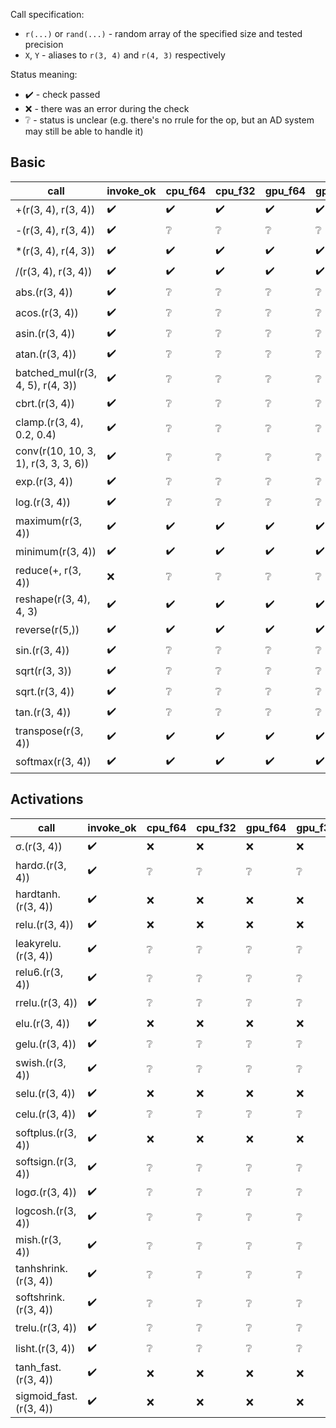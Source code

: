 Call specification:

* `r(...)` or `rand(...)` - random array of the specified size and tested precision
* `X`, `Y` - aliases to `r(3, 4)` and `r(4, 3)` respectively

Status meaning:

* :heavy_check_mark: - check passed
* :x: - there was an error during the check
* :grey_question: - status is unclear (e.g. there's no rrule for the op, but an AD system may still be able to handle it)




## Basic

| call | invoke_ok | cpu_f64 | cpu_f32 | gpu_f64 | gpu_f32 | jet | docs_ok |
| --- | --- | --- | --- | --- | --- | --- | --- |
| +(r(3, 4), r(3, 4)) | :heavy_check_mark: | :heavy_check_mark: | :heavy_check_mark: | :heavy_check_mark: | :heavy_check_mark: | :heavy_check_mark: | :heavy_check_mark: |
| -(r(3, 4), r(3, 4)) | :heavy_check_mark: | :grey_question: | :grey_question: | :grey_question: | :grey_question: | :heavy_check_mark: | :heavy_check_mark: |
| *(r(3, 4), r(4, 3)) | :heavy_check_mark: | :heavy_check_mark: | :heavy_check_mark: | :heavy_check_mark: | :heavy_check_mark: | :heavy_check_mark: | :heavy_check_mark: |
| /(r(3, 4), r(3, 4)) | :heavy_check_mark: | :heavy_check_mark: | :heavy_check_mark: | :heavy_check_mark: | :heavy_check_mark: | :x: | :heavy_check_mark: |
| abs.(r(3, 4)) | :heavy_check_mark: | :grey_question: | :grey_question: | :grey_question: | :grey_question: | :heavy_check_mark: | :heavy_check_mark: |
| acos.(r(3, 4)) | :heavy_check_mark: | :grey_question: | :grey_question: | :grey_question: | :grey_question: | :heavy_check_mark: | :heavy_check_mark: |
| asin.(r(3, 4)) | :heavy_check_mark: | :grey_question: | :grey_question: | :grey_question: | :grey_question: | :heavy_check_mark: | :heavy_check_mark: |
| atan.(r(3, 4)) | :heavy_check_mark: | :grey_question: | :grey_question: | :grey_question: | :grey_question: | :heavy_check_mark: | :heavy_check_mark: |
| batched_mul(r(3, 4, 5), r(4, 3)) | :heavy_check_mark: | :grey_question: | :grey_question: | :grey_question: | :grey_question: | :x: | :heavy_check_mark: |
| cbrt.(r(3, 4)) | :heavy_check_mark: | :grey_question: | :grey_question: | :grey_question: | :grey_question: | :heavy_check_mark: | :heavy_check_mark: |
| clamp.(r(3, 4), 0.2, 0.4) | :heavy_check_mark: | :grey_question: | :grey_question: | :grey_question: | :grey_question: | :heavy_check_mark: | :heavy_check_mark: |
| conv(r(10, 10, 3, 1), r(3, 3, 3, 6)) | :heavy_check_mark: | :grey_question: | :grey_question: | :grey_question: | :grey_question: | :x: | :heavy_check_mark: |
| exp.(r(3, 4)) | :heavy_check_mark: | :grey_question: | :grey_question: | :grey_question: | :grey_question: | :heavy_check_mark: | :heavy_check_mark: |
| log.(r(3, 4)) | :heavy_check_mark: | :grey_question: | :grey_question: | :grey_question: | :grey_question: | :heavy_check_mark: | :heavy_check_mark: |
| maximum(r(3, 4)) | :heavy_check_mark: | :heavy_check_mark: | :heavy_check_mark: | :heavy_check_mark: | :heavy_check_mark: | :heavy_check_mark: | :heavy_check_mark: |
| minimum(r(3, 4)) | :heavy_check_mark: | :heavy_check_mark: | :heavy_check_mark: | :heavy_check_mark: | :heavy_check_mark: | :heavy_check_mark: | :heavy_check_mark: |
| reduce(+, r(3, 4)) | :x: | :grey_question: | :grey_question: | :grey_question: | :grey_question: | :x: | :heavy_check_mark: |
| reshape(r(3, 4), 4, 3) | :heavy_check_mark: | :heavy_check_mark: | :heavy_check_mark: | :heavy_check_mark: | :heavy_check_mark: | :heavy_check_mark: | :heavy_check_mark: |
| reverse(r(5,)) | :heavy_check_mark: | :heavy_check_mark: | :heavy_check_mark: | :heavy_check_mark: | :heavy_check_mark: | :heavy_check_mark: | :heavy_check_mark: |
| sin.(r(3, 4)) | :heavy_check_mark: | :grey_question: | :grey_question: | :grey_question: | :grey_question: | :heavy_check_mark: | :heavy_check_mark: |
| sqrt(r(3, 3)) | :heavy_check_mark: | :grey_question: | :grey_question: | :grey_question: | :grey_question: | :x: | :heavy_check_mark: |
| sqrt.(r(3, 4)) | :heavy_check_mark: | :grey_question: | :grey_question: | :grey_question: | :grey_question: | :heavy_check_mark: | :heavy_check_mark: |
| tan.(r(3, 4)) | :heavy_check_mark: | :grey_question: | :grey_question: | :grey_question: | :grey_question: | :heavy_check_mark: | :heavy_check_mark: |
| transpose(r(3, 4)) | :heavy_check_mark: | :heavy_check_mark: | :heavy_check_mark: | :heavy_check_mark: | :heavy_check_mark: | :heavy_check_mark: | :heavy_check_mark: |
| softmax(r(3, 4)) | :heavy_check_mark: | :heavy_check_mark: | :heavy_check_mark: | :heavy_check_mark: | :heavy_check_mark: | :x: | :heavy_check_mark: |


## Activations

| call | invoke_ok | cpu_f64 | cpu_f32 | gpu_f64 | gpu_f32 | jet | docs_ok |
| --- | --- | --- | --- | --- | --- | --- | --- |
| σ.(r(3, 4)) | :heavy_check_mark: | :x: | :x: | :x: | :x: | :heavy_check_mark: | :heavy_check_mark: |
| hardσ.(r(3, 4)) | :heavy_check_mark: | :grey_question: | :grey_question: | :grey_question: | :grey_question: | :heavy_check_mark: | :heavy_check_mark: |
| hardtanh.(r(3, 4)) | :heavy_check_mark: | :x: | :x: | :x: | :x: | :heavy_check_mark: | :heavy_check_mark: |
| relu.(r(3, 4)) | :heavy_check_mark: | :x: | :x: | :x: | :x: | :heavy_check_mark: | :heavy_check_mark: |
| leakyrelu.(r(3, 4)) | :heavy_check_mark: | :grey_question: | :grey_question: | :grey_question: | :grey_question: | :heavy_check_mark: | :heavy_check_mark: |
| relu6.(r(3, 4)) | :heavy_check_mark: | :grey_question: | :grey_question: | :grey_question: | :grey_question: | :heavy_check_mark: | :heavy_check_mark: |
| rrelu.(r(3, 4)) | :heavy_check_mark: | :grey_question: | :grey_question: | :grey_question: | :grey_question: | :heavy_check_mark: | :heavy_check_mark: |
| elu.(r(3, 4)) | :heavy_check_mark: | :x: | :x: | :x: | :x: | :heavy_check_mark: | :heavy_check_mark: |
| gelu.(r(3, 4)) | :heavy_check_mark: | :grey_question: | :grey_question: | :grey_question: | :grey_question: | :heavy_check_mark: | :heavy_check_mark: |
| swish.(r(3, 4)) | :heavy_check_mark: | :grey_question: | :grey_question: | :grey_question: | :grey_question: | :heavy_check_mark: | :heavy_check_mark: |
| selu.(r(3, 4)) | :heavy_check_mark: | :x: | :x: | :x: | :x: | :heavy_check_mark: | :heavy_check_mark: |
| celu.(r(3, 4)) | :heavy_check_mark: | :grey_question: | :grey_question: | :grey_question: | :grey_question: | :heavy_check_mark: | :heavy_check_mark: |
| softplus.(r(3, 4)) | :heavy_check_mark: | :x: | :x: | :x: | :x: | :heavy_check_mark: | :heavy_check_mark: |
| softsign.(r(3, 4)) | :heavy_check_mark: | :grey_question: | :grey_question: | :grey_question: | :grey_question: | :heavy_check_mark: | :heavy_check_mark: |
| logσ.(r(3, 4)) | :heavy_check_mark: | :grey_question: | :grey_question: | :grey_question: | :grey_question: | :heavy_check_mark: | :heavy_check_mark: |
| logcosh.(r(3, 4)) | :heavy_check_mark: | :grey_question: | :grey_question: | :grey_question: | :grey_question: | :heavy_check_mark: | :heavy_check_mark: |
| mish.(r(3, 4)) | :heavy_check_mark: | :grey_question: | :grey_question: | :grey_question: | :grey_question: | :heavy_check_mark: | :heavy_check_mark: |
| tanhshrink.(r(3, 4)) | :heavy_check_mark: | :grey_question: | :grey_question: | :grey_question: | :grey_question: | :heavy_check_mark: | :heavy_check_mark: |
| softshrink.(r(3, 4)) | :heavy_check_mark: | :grey_question: | :grey_question: | :grey_question: | :grey_question: | :heavy_check_mark: | :heavy_check_mark: |
| trelu.(r(3, 4)) | :heavy_check_mark: | :grey_question: | :grey_question: | :grey_question: | :grey_question: | :heavy_check_mark: | :heavy_check_mark: |
| lisht.(r(3, 4)) | :heavy_check_mark: | :grey_question: | :grey_question: | :grey_question: | :grey_question: | :heavy_check_mark: | :heavy_check_mark: |
| tanh_fast.(r(3, 4)) | :heavy_check_mark: | :x: | :x: | :x: | :x: | :heavy_check_mark: | :heavy_check_mark: |
| sigmoid_fast.(r(3, 4)) | :heavy_check_mark: | :x: | :x: | :x: | :x: | :heavy_check_mark: | :heavy_check_mark: |
